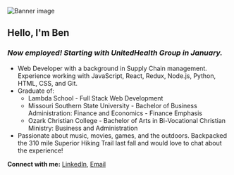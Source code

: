![Banner image](https://lh3.googleusercontent.com/RbjDSlL2iMdV1Kt-6r3p-BbbtnZNUrhPqhL_tiKamnapKDMrpkDTX_EuzN1N7pnIehT4_R2pemubKHB0_VGu7XWwXAUQCZFGCIZouSptYHhjMZAptQ-gtCeK-Ti-J3YshYDU6jnLLXdJoo_JyPhRKV5mhkY36OgOxshXoCElLG0NeSJVxgMl6Xh_-p2_6-BAiVHcxC1bVxdEAAySqTggrlsc7-oraYAY8ObJPfbA_mDtmCT9BzazniBqMdA7BPWeRHTVESSpX6bljknKS_TqcSTzdhLCbKK6PiRspaOK01f4gPnvapVJC520tJ0ZOi-1ilEnENSLYAvdSCzhy3ZYexDfp7qx8AxmM78ojJi__f6zzTC2kZslm109F_tOFI4dqXGpjahSkeWLfMZujnplOvWEeN7rPHJNnTHUUI-S9RkVLVtTcu4xErH5FI995fA7CXdxgKWCu9-YH5e8_MbP__46ooGHboiLN64RljOlQXQw3qzbRvOYGtV-a6GOKc2PaY_9EbLjNbHJmr3AErQQXY8Fw90qi5Zop8ydafqyl_gkcQFyKyg7cRVOcMdJ4GdWLjiPssU5gEkotKAUVp5lznLL5Yq9HscsBQHACUDDoQyMXT1LNpkBruMf6eedKv3M_mO6uogb0xD6fKVbAlgM6fpTGMTMxkvOSQP4MBjyEYWxh-DuzBySIJ5sjL1omUVl-dwGholG-YSuDtm8IEHPot8=w1560-h307-no?authuser=0)

## Hello, I'm Ben
### *Now employed! Starting with UnitedHealth Group in January.*

- Web Developer with a background in Supply Chain management. Experience working with JavaScript, React, Redux, Node.js, Python, HTML, CSS, and Git.
- Graduate of:
  - Lambda School - Full Stack Web Development
  - Missouri Southern State University - Bachelor of Business Administration: Finance and Economics - Finance Emphasis
  - Ozark Christian College - Bachelor of Arts in Bi-Vocational Christian Ministry: Business and Administration
- Passionate about music, movies, games, and the outdoors. Backpacked the 310 mile Superior Hiking Trail last fall and would love to chat about the experience! 

**Connect with me:** [LinkedIn](https://www.linkedin.com/in/rasmussen-ben/), [Email](rasmussen.ben32@gmail.com)
